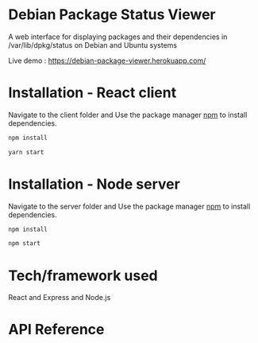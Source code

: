 # Debian Package Status Viewer
A web interface for displaying packages and their dependencies in /var/lib/dpkg/status on Debian and Ubuntu systems

Live demo : https://debian-package-viewer.herokuapp.com/

# Installation - React client

Navigate to the client folder and Use the package manager [npm](https://www.npmjs.com/) to install dependencies.

```bash
npm install
```

```bash
yarn start
```

# Installation - Node server

Navigate to the server folder and Use the package manager [npm](https://www.npmjs.com/) to install dependencies.

```bash
npm install
```

```bash
npm start
```

# Tech/framework used 
React and Express and Node.js

# API Reference

